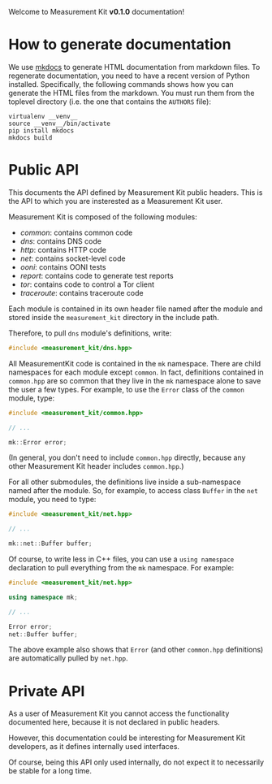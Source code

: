 Welcome to Measurement Kit **v0.1.0** documentation!

# How to generate documentation

We use [mkdocs](http://www.mkdocs.org/) to generate HTML documentation
from markdown files. To regenerate documentation, you need to have a
recent version of Python installed. Specifically, the following commands
shows how you can generate the HTML files from the markdown. You must
run them from the toplevel directory (i.e. the one that contains the
`AUTHORS` file):

```
virtualenv __venv__
source __venv__/bin/activate
pip install mkdocs
mkdocs build
```

# Public API

This documents the API defined by Measurement Kit public headers. This is
the API to which you are insterested as a Measurement Kit user.

Measurement Kit is composed of the following modules:

- *common*: contains common code
- *dns*: contains DNS code
- *http*: contains HTTP code
- *net*: contains socket-level code
- *ooni*: contains OONI tests
- *report*: contains code to generate test reports
- *tor*: contains code to control a Tor client
- *traceroute*: contains traceroute code

Each module is contained in its own header file named after the module and
stored inside the `measurement_kit` directory in the include path.

Therefore, to pull `dns` module's definitions, write:

```C++
#include <measurement_kit/dns.hpp>
```

All MeasurementKit code is contained in the `mk` namespace. There are
child namespaces for each module except `common`. In fact, definitions
contained in `common.hpp` are so common that they live in the `mk`
namespace alone to save the user a few types. For example, to use the
`Error` class of the `common` module, type:

```C++
#include <measurement_kit/common.hpp>

// ...

mk::Error error;
```

(In general, you don't need to include `common.hpp` directly, because any
other Measurement Kit header includes `common.hpp`.)

For all other submodules, the definitions live inside a sub-namespace
named after the module. So, for example, to access class `Buffer` in
the `net` module, you need to type:

```C++
#include <measurement_kit/net.hpp>

// ...

mk::net::Buffer buffer;
```

Of course, to write less in C++ files, you can use a `using namespace`
declaration to pull everything from the `mk` namespace. For example:

```C++
#include <measurement_kit/net.hpp>

using namespace mk;

// ...

Error error;
net::Buffer buffer;
```

The above example also shows that `Error` (and other `common.hpp` definitions)
are automatically pulled by `net.hpp`.

# Private API

As a user of Measurement Kit you cannot access the functionality
documented here, because it is not declared in public headers.

However, this documentation could be interesting for Measurement Kit
developers, as it defines internally used interfaces.

Of course, being this API only used internally, do not expect it
to necessarily be stable for a long time.
